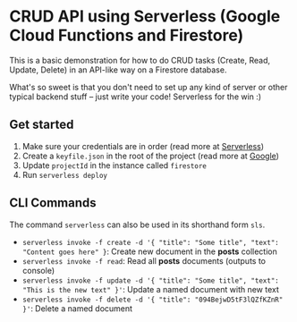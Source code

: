 # CRUD API using Serverless (Google Cloud Functions and Firestore)

This is a basic demonstration for how to do CRUD tasks (Create, Read, Update, Delete) in an API-like way on a Firestore database.

What's so sweet is that you don't need to set up any kind of server or other typical backend stuff – just write your code! Serverless for the win :)

## Get started

1.  Make sure your credentials are in order (read more at [Serverless](https://serverless.com/framework/docs/providers/google/guide/credentials/))
2.  Create a `keyfile.json` in the root of the project (read more at [Google](https://cloud.google.com/iam/docs/creating-managing-service-account-keys))
3.  Update `projectId` in the instance called `firestore`
4.  Run `serverless deploy`

## CLI Commands

The command `serverless` can also be used in its shorthand form `sls`.

* `serverless invoke -f create -d '{ "title": "Some title", "text": "Content goes here" }`: Create new document in the **posts** collection
* `serverless invoke -f read`: Read all **posts** documents (outputs to console)
* `serverless invoke -f update -d '{ "title": "Some title", "text": "This is the new text" }'`: Update a named document with new text
* `serverless invoke -f delete -d '{ "title": "094BejwD5tF3lQZfKZnR" }'`: Delete a named document
